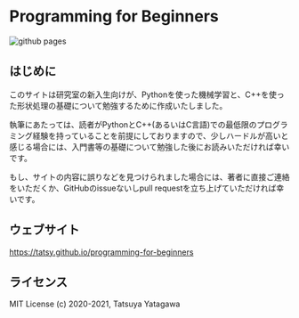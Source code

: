 Programming for Beginners
===

![github pages](https://github.com/tatsy/programming-for-beginners/workflows/github%20pages/badge.svg)

はじめに
---

このサイトは研究室の新入生向けが、Pythonを使った機械学習と、C++を使った形状処理の基礎について勉強するために作成いたしました。

執筆にあたっては、読者がPythonとC++(あるいはC言語)での最低限のプログラミング経験を持っていることを前提にしておりますので、少しハードルが高いと感じる場合には、入門書等の基礎について勉強した後にお読みいただければ幸いです。

もし、サイトの内容に誤りなどを見つけられました場合には、著者に直接ご連絡をいただくか、GitHubのissueないしpull requestを立ち上げていただければ幸いです。

ウェブサイト
---

<https://tatsy.github.io/programming-for-beginners>

ライセンス
---

MIT License (c) 2020-2021, Tatsuya Yatagawa